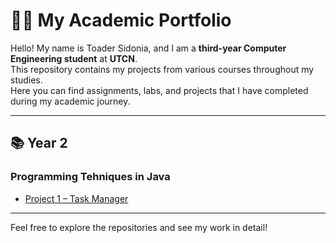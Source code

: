 # 👩‍💻 My Academic Portfolio

Hello! My name is Toader Sidonia, and I am a **third-year Computer Engineering student** at **UTCN**.  
This repository contains my projects from various courses throughout my studies.  
Here you can find assignments, labs, and projects that I have completed during my academic journey.  

---

## 📚 Year 2

### Programming Tehniques in Java
- [Project 1 – Task Manager]()

---

Feel free to explore the repositories and see my work in detail!  
